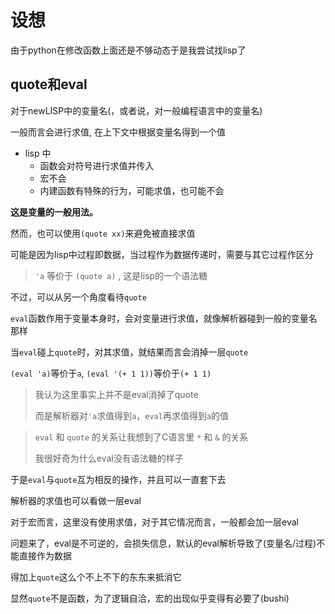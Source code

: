 # 设想


由于python在修改函数上面还是不够动态于是我尝试找lisp了

## quote和eval

对于newLISP中的变量名(，或者说，对一般编程语言中的变量名)

一般而言会进行求值, 在上下文中根据变量名得到一个值

- lisp 中
    - 函数会对符号进行求值并传入
    - 宏不会
    - 内建函数有特殊的行为，可能求值，也可能不会

**这是变量的一般用法。**

然而，也可以使用`(quote xx)`来避免被直接求值

可能是因为lisp中过程即数据，当过程作为数据传递时，需要与其它过程作区分

> `'a` 等价于 `(quote a)` , 这是lisp的一个语法糖

不过，可以从另一个角度看待`quote`

`eval`函数作用于变量本身时，会对变量进行求值，就像解析器碰到一般的变量名那样

当`eval`碰上`quote`时，对其求值，就结果而言会消掉一层`quote`

`(eval 'a)`等价于`a`, `(eval '(+ 1 1))`等价于`(+ 1 1)`

> 我认为这里事实上并不是eval消掉了quote
>
> 而是解析器对`'a`求值得到`a`，`eval`再求值得到`a`的值

> `eval` 和 `quote` 的关系让我想到了C语言里 `*` 和 `&` 的关系
>
> 我很好奇为什么eval没有语法糖的样子

于是`eval`与`quote`互为相反的操作，并且可以一直套下去

解析器的求值也可以看做一层eval

对于宏而言，这里没有使用求值，对于其它情况而言，一般都会加一层eval

问题来了，eval是不可逆的，会损失信息，默认的eval解析导致了(变量名/过程)不能直接作为数据

得加上`quote`这么个不上不下的东东来抵消它

显然`quote`不是函数，为了逻辑自洽，宏的出现似乎变得有必要了(bushi)